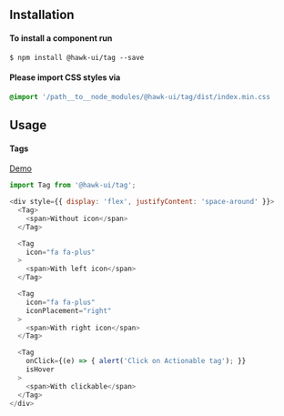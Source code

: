 ## Installation


#### To install a component run
`$ npm install @hawk-ui/tag --save`


#### Please import CSS styles via
```scss noeditor
@import '/path__to__node_modules/@hawk-ui/tag/dist/index.min.css
```


## Usage


#### Tags
[Demo](https://hawk.oncrypt.co/#!/Tag/1)
```js static
import Tag from '@hawk-ui/tag';
```
```js
<div style={{ display: 'flex', justifyContent: 'space-around' }}>
  <Tag>
    <span>Without icon</span>
  </Tag>

  <Tag
    icon="fa fa-plus"
  >
    <span>With left icon</span>
  </Tag>

  <Tag
    icon="fa fa-plus"
    iconPlacement="right"
  >
    <span>With right icon</span>
  </Tag>

  <Tag
    onClick={(e) => { alert('Click on Actionable tag'); }}
    isHover
  >
    <span>With clickable</span>
  </Tag>
</div>
```
